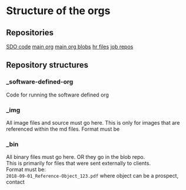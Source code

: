# Structure of the orgs

## Repositories
[SDO code](https://github.com/furiousOyster/software-defined-org/)
[main org](../state-interbit/README.md)
[main org blobs](../state-interbit_blob/README.md)
[hr files](../state-interbit-hr/README.md)
[job repos](../JOB-123)

## Repository structures
### _software-defined-org
Code for running the software defined org
### _img
All image files and source must go here.  This is only for images that are referenced within the md files.
Format must be
### _bin
All binary files must go here.  OR they go in the blob repo.  
This is primarily for files that were sent externally to clients.  
Format must be:  
`2018-09-01_Reference-Object_123.pdf` where object can be a prospect, contact
